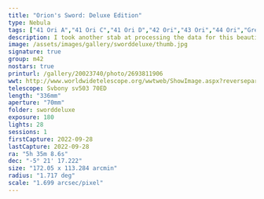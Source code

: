 ```yaml
---
title: "Orion's Sword: Deluxe Edition"
type: Nebula
tags: ["41 Ori A","41 Ori C","41 Ori D","42 Ori","43 Ori","44 Ori","Great Orion Nebula","IC420","Lower Sword","M42","M43","Mairan's Nebula","NGC1973","NGC1975","NGC1976","NGC1977","NGC1980","NGC1981","NGC1982","Orion Nebula","The star 45 Ori","The star Hatysa (ι Ori)","The star Mizan Batil I (c Ori)","The star Mizan Batil II (θ2 Ori)","The star Trapezium (θ1 Ori A)","The star θ1 Ori C","The star θ1 Ori D","Upper Sword","the Running Man Nebula"]
description: I took another stab at processing the data for this beautiful area of the sky and was not disappointed!
image: /assets/images/gallery/sworddeluxe/thumb.jpg
signature: true
group: m42
nostars: true
printurl: /gallery/20023740/photo/2693811906
wwt: http://www.worldwidetelescope.org/wwtweb/ShowImage.aspx?reverseparity=False&scale=1.699258&name=sworddeluxe.jpg&imageurl=https://deepskyworkflows.com/assets/images/gallery/sworddeluxe/thumb.jpg&credits=Jeremy+Likness+at+DeepSkyWorkflows.com&creditsUrl=&ra=83.811170&dec=-4.955250&x=2194.3&y=1918.2&rotation=88.12&thumb=https://deepskyworkflows.com/assets/images/gallery/sworddeluxe/thumb.jpg
telescope: Svbony sv503 70ED
length: "336mm"
aperture: "70mm"
folder: sworddeluxe
exposure: 180
lights: 28
sessions: 1
firstCapture: 2022-09-28 
lastCapture: 2022-09-28
ra: "5h 35m 8.6s"
dec: "-5° 21' 17.222"
size: "172.05 x 113.284 arcmin"
radius: "1.717 deg"
scale: "1.699 arcsec/pixel"
---
```

